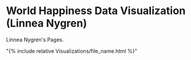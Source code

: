 # World Happiness Data Visualization (Linnea Nygren)

Linnea Nygren's Pages.

"{% include relative Visualizations/file_name.html %}"
